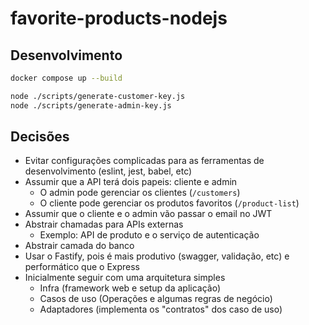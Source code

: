 # favorite-products-nodejs

## Desenvolvimento

```sh
docker compose up --build

node ./scripts/generate-customer-key.js
node ./scripts/generate-admin-key.js
```

## Decisões

- Evitar configurações complicadas para as ferramentas de desenvolvimento
  (eslint, jest, babel, etc)
- Assumir que a API terá dois papeis: cliente e admin
  - O admin pode gerenciar os clientes (`/customers`)
  - O cliente pode gerenciar os produtos favoritos (`/product-list`)
- Assumir que o cliente e o admin vão passar o email no JWT
- Abstrair chamadas para APIs externas
  - Exemplo: API de produto e o serviço de autenticação
- Abstrair camada do banco
- Usar o Fastify, pois é mais produtivo (swagger, validação, etc) e performático
  que o Express
- Inicialmente seguir com uma arquitetura simples
  - Infra (framework web e setup da aplicação)
  - Casos de uso (Operações e algumas regras de negócio)
  - Adaptadores (implementa os "contratos" dos caso de uso)

